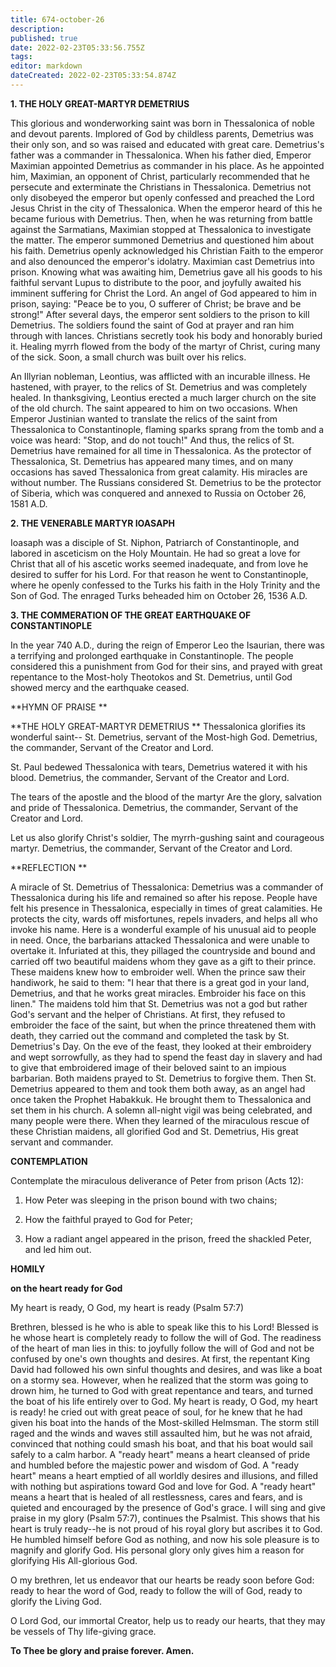 ```yaml
---
title: 674-october-26
description: 
published: true
date: 2022-02-23T05:33:56.755Z
tags: 
editor: markdown
dateCreated: 2022-02-23T05:33:54.874Z
---
```



**1. THE HOLY GREAT-MARTYR DEMETRIUS**

This glorious and wonderworking saint was born in Thessalonica of noble and devout parents. Implored of God by childless parents, Demetrius was their only son, and so was raised and educated with great care. Demetrius's father was a commander in Thessalonica. When his father died, Emperor Maximian appointed Demetrius as commander in his place. As he appointed him, Maximian, an opponent of Christ, particularly recommended that he persecute and exterminate the Christians in Thessalonica. Demetrius not only disobeyed the emperor but openly confessed and preached the Lord Jesus Christ in the city of Thessalonica. When the emperor heard of this he became furious with Demetrius. Then, when he was returning from battle against the Sarmatians, Maximian stopped at Thessalonica to investigate the matter. The emperor summoned Demetrius and questioned him about his faith. Demetrius openly acknowledged his Christian Faith to the emperor and also denounced the emperor's idolatry. Maximian cast Demetrius into prison. Knowing what was awaiting him, Demetrius gave all his goods to his faithful servant Lupus to distribute to the poor, and joyfully awaited his imminent suffering for Christ the Lord. An angel of God appeared to him in prison, saying: "Peace be to you, O sufferer of Christ; be brave and be strong!" After several days, the emperor sent soldiers to the prison to kill Demetrius. The soldiers found the saint of God at prayer and ran him through with lances. Christians secretly took his body and honorably buried it. Healing myrrh flowed from the body of the martyr of Christ, curing many of the sick. Soon, a small church was built over his relics.

An Illyrian nobleman, Leontius, was afflicted with an incurable illness. He hastened, with prayer, to the relics of St. Demetrius and was completely healed. In thanksgiving, Leontius erected a much larger church on the site of the old church. The saint appeared to him on two occasions. When Emperor Justinian wanted to translate the relics of the saint from Thessalonica to Constantinople, flaming sparks sprang from the tomb and a voice was heard: "Stop, and do not touch!" And thus, the relics of St. Demetrius have remained for all time in Thessalonica. As the protector of Thessalonica, St. Demetrius has appeared many times, and on many occasions has saved Thessalonica from great calamity. His miracles are without number. The Russians considered St. Demetrius to be the protector of Siberia, which was conquered and annexed to Russia on October 26, 1581 A.D.

**2. THE VENERABLE MARTYR IOASAPH**

Ioasaph was a disciple of St. Niphon, Patriarch of Constantinople, and labored in asceticism on the Holy Mountain. He had so great a love for Christ that all of his ascetic works seemed inadequate, and from love he desired to suffer for his Lord. For that reason he went to Constantinople, where he openly confessed to the Turks his faith in the Holy Trinity and the Son of God. The enraged Turks beheaded him on October 26, 1536 A.D.

**3. THE COMMERATION OF THE GREAT EARTHQUAKE OF CONSTANTINOPLE**

In the year 740 A.D., during the reign of Emperor Leo the Isaurian, there was a terrifying and prolonged earthquake in Constantinople. The people considered this a punishment from God for their sins, and prayed with great repentance to the Most-holy Theotokos and St. Demetrius, until God showed mercy and the earthquake ceased.



**HYMN OF PRAISE
**

**THE HOLY GREAT-MARTYR DEMETRIUS
**
Thessalonica glorifies its wonderful saint--
St. Demetrius, servant of the Most-high God.
Demetrius, the commander,
Servant of the Creator and Lord.

St. Paul bedewed Thessalonica with tears,
Demetrius watered it with his blood.
Demetrius, the commander,
Servant of the Creator and Lord.

The tears of the apostle and the blood of the martyr
Are the glory, salvation and pride of Thessalonica.
Demetrius, the commander,
Servant of the Creator and Lord.

Let us also glorify Christ's soldier,
The myrrh-gushing saint and courageous martyr.
Demetrius, the commander,
Servant of the Creator and Lord.


**REFLECTION
**

A miracle of St. Demetrius of Thessalonica: Demetrius was a commander of Thessalonica during his life and remained so after his repose. People have felt his presence in Thessalonica, especially in times of great calamities. He protects the city, wards off misfortunes, repels invaders, and helps all who invoke his name. Here is a wonderful example of his unusual aid to people in need. Once, the barbarians attacked Thessalonica and were unable to overtake it. Infuriated at this, they pillaged the countryside and bound and carried off two beautiful maidens whom they gave as a gift to their prince. These maidens knew how to embroider well. When the prince saw their handiwork, he said to them: "I hear that there is a great god in your land, Demetrius, and that he works great miracles. Embroider his face on this linen." The maidens told him that St. Demetrius was not a god but rather God's servant and the helper of Christians. At first, they refused to embroider the face of the saint, but when the prince threatened them with death, they carried out the command and completed the task by St. Demetrius's Day. On the eve of the feast, they looked at their embroidery and wept sorrowfully, as they had to spend the feast day in slavery and had to give that embroidered image of their beloved saint to an impious barbarian. Both maidens prayed to St. Demetrius to forgive them. Then St. Demetrius appeared to them and took them both away, as an angel had once taken the Prophet Habakkuk. He brought them to Thessalonica and set them in his church. A solemn all-night vigil was being celebrated, and many people were there. When they learned of the miraculous rescue of these Christian maidens, all glorified God and St. Demetrius, His great servant and commander.



**CONTEMPLATION**

Contemplate the miraculous deliverance of Peter from prison (Acts 12):

1.  How Peter was sleeping in the prison bound with two chains;

1.  How the faithful prayed to God for Peter;

1.  How a radiant angel appeared in the prison, freed the shackled Peter, and led him out.



**HOMILY**

**on the heart ready for God**

My heart is ready, O God, my heart is ready (Psalm 57:7)

Brethren, blessed is he who is able to speak like this to his Lord! Blessed is he whose heart is completely ready to follow the will of God. The readiness of the heart of man lies in this: to joyfully follow the will of God and not be confused by one's own thoughts and desires. At first, the repentant King David had followed his own sinful thoughts and desires, and was like a boat on a stormy sea. However, when he realized that the storm was going to drown him, he turned to God with great repentance and tears, and turned the boat of his life entirely over to God. My heart is ready, O God, my heart is ready! he cried out with great peace of soul, for he knew that he had given his boat into the hands of the Most-skilled Helmsman. The storm still raged and the winds and waves still assaulted him, but he was not afraid, convinced that nothing could smash his boat, and that his boat would sail safely to a calm harbor. A "ready heart" means a heart cleansed of pride and humbled before the majestic power and wisdom of God. A "ready heart" means a heart emptied of all worldly desires and illusions, and filled with nothing but aspirations toward God and love for God. A "ready heart" means a heart that is healed of all restlessness, cares and fears, and is quieted and encouraged by the presence of God's grace. I will sing and give praise in my glory (Psalm 57:7), continues the Psalmist. This shows that his heart is truly ready--he is not proud of his royal glory but ascribes it to God. He humbled himself before God as nothing, and now his sole pleasure is to magnify and glorify God. His personal glory only gives him a reason for glorifying His All-glorious God.

O my brethren, let us endeavor that our hearts be ready soon before God: ready to hear the word of God, ready to follow the will of God, ready to glorify the Living God.

O Lord God, our immortal Creator, help us to ready our hearts, that they may be vessels of Thy life-giving grace.

**To Thee be glory and praise forever. Amen.**

 
